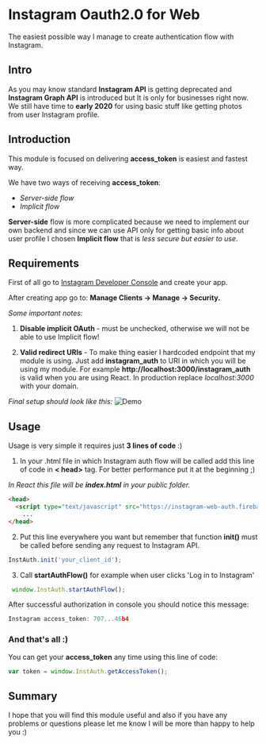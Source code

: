 ﻿# Instagram Oauth2.0 for Web

The easiest possible way I manage to create authentication flow with Instagram.
 
 ## Intro
 As you may know standard **Instagram API** is getting deprecated and **Instagram Graph API** is introduced but It is only for businesses right now. We still have time to **early 2020** for using basic stuff like getting photos from user Instagram profile.

## Introduction
This module is focused on delivering **access_token** is easiest and fastest way.

We have two ways of receiving **access_token**:
- *Server-side flow* 
- *Implicit flow*

**Server-side** flow is more complicated because we need to implement our own backend and since we can use API only for getting basic info about user profile I chosen **Implicit flow** that is *less secure but easier to use*.

## Requirements

First of all go to [Instagram Developer Console](https://www.instagram.com/developer/) and create your app.

After creating app go to: **Manage Clients -> Manage -> Security.**

*Some important notes:*
1. **Disable implicit OAuth** - must be unchecked, otherwise we will not be able to use Implicit flow!

2. **Valid redirect URIs** - To make thing easier I hardcoded endpoint that my module is using. Just add **instagram_auth** to URI in which you will be using my module.
For example **http://localhost:3000/instagram_auth** is valid when you are using React. In production replace *localhost:3000* with your domain.

*Final setup should look like this:*
![Demo](https://raw.githubusercontent.com/venits/instagram-web-oauth/master/instauth.png)


## Usage

Usage is very simple it requires just **3 lines of code** :)

1. In your .html file in which Instagram auth flow will be called add this line of code in **< head>** tag. For better performance put it at the beginning ;)

*In React this file will be **index.html** in your public folder.*
```html
<head>
  <script type="text/javascript" src="https://instagram-web-auth.firebaseapp.com/instauth.min.js"></script>
    ...
</head>
``` 

2. Put this line everywhere you want but remember that  function **init()** must be called before sending any request to Instagram API.
```js
InstAuth.init('your_client_id');
```

3. Call **startAuthFlow()** for example when user clicks 'Log in to Instagram'
```js
 window.InstAuth.startAuthFlow();
```

After successful authorization in console you should notice this message:
```js
Instagram access_token: 707...46b4
```

### **And that's all :)**


You can get your **access_token** any time using this line of code:
```js
var token = window.InstAuth.getAccessToken();
```

## Summary

I hope that you will find this module useful and also if you have any problems or questions please let me know I will be more than happy to help you :)

